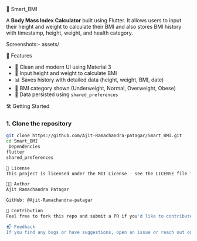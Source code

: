💪 Smart_BMI

A **Body Mass Index Calculator** built using Flutter. It allows users to input their height and weight to calculate their BMI and also stores BMI history with timestamp, height, weight, and health category.

Screenshots:- 
assets/

📱 Features

- 🚀 Clean and modern UI using Material 3
- 📏 Input height and weight to calculate BMI
- 📊 Saves history with detailed data (height, weight, BMI, date)
- 🧠 BMI category shown (Underweight, Normal, Overweight, Obese)
- 💾 Data persisted using `shared_preferences`

🛠️ Getting Started

### 1. Clone the repository
```bash
git clone https://github.com/Ajit-Ramachandra-patagar/Smart_BMI.git
cd Smart_BMI
 Dependencies
flutter
shared_preferences

📄 License
This project is licensed under the MIT License - see the LICENSE file for details.

🧑‍💻 Author
Ajit Ramachandra Patagar

GitHub: @Ajit-Ramachandra-patagar

🙌 Contribution
Feel free to fork this repo and submit a PR if you'd like to contribute or improve something!

📬 Feedback
If you find any bugs or have suggestions, open an issue or reach out on GitHub.
